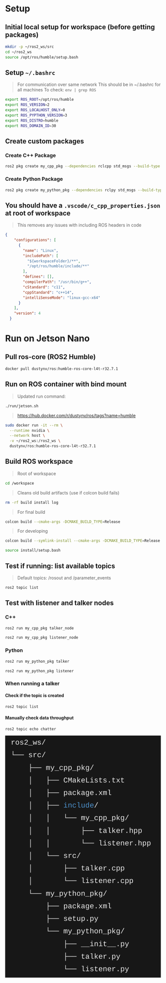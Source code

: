 
# Setup

## Initial local setup for workspace (before getting packages)
```bash
mkdir -p ~/ros2_ws/src
cd ~/ros2_ws
source /opt/ros/humble/setup.bash
```

## Setup `~/.bashrc`
> For communication over same network
> This should be in ~/.bashrc for all machines
> To check: `env | grep ROS`
```bash
export ROS_ROOT=/opt/ros/humble
export ROS_VERSION=2
export ROS_LOCALHOST_ONLY=0
export ROS_PYPTHON_VERSION=3
export ROS_DISTRO=humble
export ROS_DOMAIN_ID=30
```

## Create custom packages
### Create C++ Package
```bash
ros2 pkg create my_cpp_pkg --dependencies rclcpp std_msgs --build-type ament_cmake --license MIT
```

### Create Python Package
```bash
ros2 pkg create my_python_pkg --dependencies rclpy std_msgs --build-type ament_python --license MIT
```

## You should have a `.vscode/c_cpp_properties.json` at root of workspace
> This removes any issues with including ROS headers in code
```json
{
    "configurations": [
      {
        "name": "Linux",
        "includePath": [
          "${workspaceFolder}/**",
          "/opt/ros/humble/include/**"
        ],
        "defines": [],
        "compilerPath": "/usr/bin/g++",
        "cStandard": "c11",
        "cppStandard": "c++14",
        "intelliSenseMode": "linux-gcc-x64"
      }
    ],
    "version": 4
  }
```

# Run on Jetson Nano 
## Pull ros-core (ROS2 Humble)
```bash
docker pull dustynv/ros:humble-ros-core-l4t-r32.7.1
```
## Run on ROS container with bind mount
> Updated run command:
```bash
./run/jetson.sh
```
> https://hub.docker.com/r/dustynv/ros/tags?name=humble
```bash
sudo docker run -it --rm \
  --runtime nvidia \
  --network host \
  -v ~/ros2_ws:/ros2_ws \
  dustynv/ros:humble-ros-core-l4t-r32.7.1
```
## Build ROS workspace
> Root of workspace
```bash
cd /workspace
```
> Cleans old build artifacts (use if colcon build fails)
```bash
rm -rf build install log
```
> For final build
```bash
colcon build --cmake-args -DCMAKE_BUILD_TYPE=Release
```
> For developing
```bash
colcon build --symlink-install --cmake-args -DCMAKE_BUILD_TYPE=Release
```
```bash
source install/setup.bash
```
## Test if running: list available topics
> Default topics: /rosout and /parameter_events
```bash
ros2 topic list
```
## Test with listener and talker nodes
### C++
```bash
ros2 run my_cpp_pkg talker_node
```
```bash
ros2 run my_cpp_pkg listener_node
```

### Python
```bash
ros2 run my_python_pkg talker
```
```bash
ros2 run my_python_pkg listener
```

### When running a talker
#### Check if the topic is created
```bash
ros2 topic list
```
#### Manually check data throughput
```bash
ros2 topic echo chatter
```

![Alt text](public/folder_structure.png)